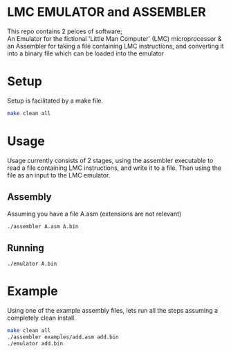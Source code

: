 # LMC EMULATOR and ASSEMBLER
This repo contains 2 peices of software;  
An Emulator for the fictional 'Little Man Computer' (LMC) microprocessor & an Assembler for taking a file containing LMC instructions, and converting it into a binary file which can be loaded into the emulator 

# Setup
Setup is facilitated by a make file.
```bash 
make clean all
```

# Usage
Usage currently consists of 2 stages, using the assembler executable to read a file containing LMC instructions, and write it to a file. Then using the file as an input to the LMC emulator.

## Assembly
Assuming you have a file A.asm (extensions are not relevant)
```bash
./assembler A.asm A.bin
```
## Running
```
./emulator A.bin
```

# Example
Using one of the example assembly files, lets run all the steps assuming a completely clean install.

```bash
make clean all
./assembler examples/add.asm add.bin
./emulator add.bin
```
